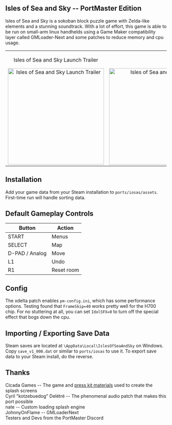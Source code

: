 ## Isles of Sea and Sky -- PortMaster Edition
Isles of Sea and Sky is a sokoban block puzzle game with Zelda-like elements and a stunning soundtrack. With a lot of effort, this game is able to be run on small-arm linux handhelds using a Game Maker compatibility layer called GMLoader-Next and some patches to reduce memory and cpu usage.

<div align="center">
  <table>
    <tr>
      <td align="center">
        <p align="center">Isles of Sea and Sky Launch Trailer</p>  
        <a href="https://www.youtube.com/watch?v=euaG9rsGrfA">
          <img src="https://img.youtube.com/vi/euaG9rsGrfA/0.jpg" alt="Isles of Sea and Sky Launch Trailer" width="300"/>
        </a>
      </td>
      <td align="center">
        <p>&nbsp;</p> <!-- Adjust spaces to match -->
        <img src="https://images.squarespace-cdn.com/content/v1/5cef1ac40bf916000135fdcc/f4b9a8a8-b054-4e14-9f1e-cc2687e888e2/iss_river.gif" alt="Isles of Sea and Sky GIF" width="300"/>
      </td>
    </tr>
  </table>
</div>

## Installation
Add your game data from your Steam installation to `ports/iosas/assets`. First-time run will handle sorting data.

## Default Gameplay Controls
| Button | Action |
|--|--|
|START|Menus|
|SELECT|Map|
|D-PAD / Analog|Move|
|L1|Undo|
|R1|Reset room|

## Config
The xdelta patch enables `pm-config.ini`, which has some performance options. Testing found that `FrameSkip=40` works pretty well for the H700 chip. For no stuttering at all, you can set `IdolSFX=0` to turn off the special effect that bogs down the cpu.

## Importing / Exporting Save Data
Steam saves are located at `\AppData\Local\IslesOfSeaAndSky` on Windows. Copy `save_v1_000.dat` or similar to `ports/iosas` to use it. To export save data to your Steam install, do the reverse.

## Thanks
Cicada Games -- The game and [press kit materials](https://islesofseaandsky.com/press-kit) used to create the splash screens  
Cyril "kotzebuedog" Delétré -- The phenomenal audio patch that makes this port possible  
nate -- Custom loading splash engine  
JohnnyOnFlame -- GMLoaderNext  
Testers and Devs from the PortMaster Discord  

